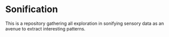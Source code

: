 # Sonification
This is a repository gathering all exploration in sonifying sensory data as an avenue to extract interesting patterns.
